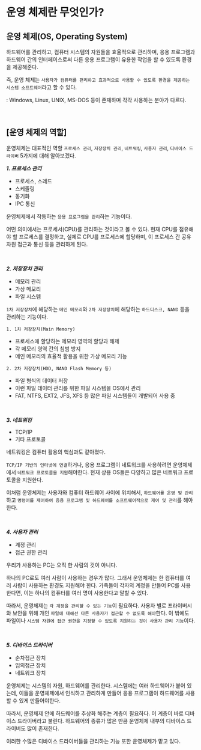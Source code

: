 # 운영 체제란 무엇인가?
## 운영 체제(OS, Operating System)
하드웨어를 관리하고, 컴퓨터 시스템의 자원들을 효율적으로 관리하며, 응용 프로그램과 하드웨어 간의 인터페이스로써 다른 응용 프로그램이 유용한 작업을 할 수 있도록 환경을 제공해준다.

즉, 운영 체제는 `사용자가 컴퓨터를 편리하고 효과적으로 사용할 수 있도록 환경을 제공하는 시스템 소프트웨어`라고 할 수 있다.

: Windows, Linux, UNIX, MS-DOS 등이 존재하며 각각 사용하는 분야가 다르다.

<br>

## [운영 체제의 역할]
운영체제는 대표적인 역할 `프로세스 관리`, `저장장치 관리`, `네트워킹`, `사용자 관리`, `디바이스 드라이버` 5가지에 대해 알아보겠다.

***1. 프로세스 관리***
- 프로세스, 스레드
- 스케줄링
- 동기화
- IPC 통신

운영체제에서 작동하는 `응용 프로그램을 관리`하는 기능이다.

어떤 의미에서는 프로세서(CPU)를 관리하는 것이라고 볼 수 있다. 현재 CPU를 점유해야 할 프로세스를 결정하고, 실제로 CPU를 프로세스에 할당하며, 이 프로세스 간 공유 자원 접근과 통신 등을 관리하게 된다.

<br>

***2. 저장장치 관리***
- 메모리 관리
- 가상 메모리
- 파일 시스템

`1차 저장장치`에 해당하는 `메인 메모리`와 `2차 저장장치`에 해당하는 `하드디스크, NAND` 등을 관리하는 기능이다.

`1. 1차 저장장치(Main Memory)`
- 프로세스에 할당하는 메모리 영역의 할당과 해제
- 각 메모리 영역 간의 침범 방지
- 메인 메모리의 효율적 활용을 위한 가상 메모리 기능

`2. 2차 저장장치(HDD, NAND Flash Memory 등)`
- 파일 형식의 데이터 저장
- 이런 파일 데이터 관리를 위한 파일 시스템을 OS에서 관리
- FAT, NTFS, EXT2, JFS, XFS 등 많은 파일 시스템들이 개발되어 사용 중

<br>

***3. 네트워킹***
- TCP/IP
- 기타 프로토콜

네트워킹은 컴퓨터 활용의 핵심과도 같아졌다.

`TCP/IP 기반의 인터넷에 연결`하거나, 응용 프로그램이 네트워크를 사용하려면 운영체제에서 `네트워크 프로토콜을 지원`해야한다. 현재 상용 OS들은 다양하고 많은 네트워크 프로토콜을 지원한다.

이처럼 운영체제는 사용자와 컴퓨터 하드웨어 사이에 위치해서, `하드웨어를 운영 및 관리`하고 `명령어를 제어하여 응용 프로그램 및 하드웨어를 소프트웨어적으로 제어 및 관리`를 해야한다.

<br>

***4. 사용자 관리***
- 계정 관리
- 접근 권한 관리

우리가 사용하는 PC는 오직 한 사람의 것이 아니다.

하나의 PC로도 여러 사람이 사용하는 경우가 많다. 그래서 운영체제는 한 컴퓨터를 여러 사람이 사용하는 환경도 지원해야 한다. 가족들이 각자의 계정을 만들어 PC를 사용한다면, 이는 하나의 컴퓨터를 여러 명이 사용한다고 말할 수 있다.

따라서, 운영체제는 `각 계정을 관리할 수 있는 기능`이 필요하다. 사용자 별로 프라이버시와 보안을 위해 개인 `파일에 대해선 다른 사용자가 접근할 수 없도록 해야`한다. 이 밖에도 파일이나 `시스템 자원에 접근 권한을 지정할 수 있도록 지원하는 것이 사용자 관리 기능`이다.

<br>

***5. 디바이스 드라이버***
- 순차접근 장치
- 임의접근 장치
- 네트워크 장치

운영체제는 시스템의 자원, 하드웨어를 관리한다. 시스템에는 여러 하드웨어가 붙어 있는데, 이들을 운영체제에서 인식하고 관리하게 만들어 응용 프로그램이 하드웨어를 사용할 수 있게 만들어야한다.

따라서, 운영체제 안에 하드웨어를 추상화 해주는 계층이 필요하다. 이 계층이 바로 디바이스 드라이버라고 불린다. 하드웨어의 종류가 많은 만큼 운영체제 내부의 디바이스 드라이버도 많이 존재한다.

이러한 수많은 디바이스 드라이버들을 관리하는 기능 또한 운영체제가 맡고 있다.


